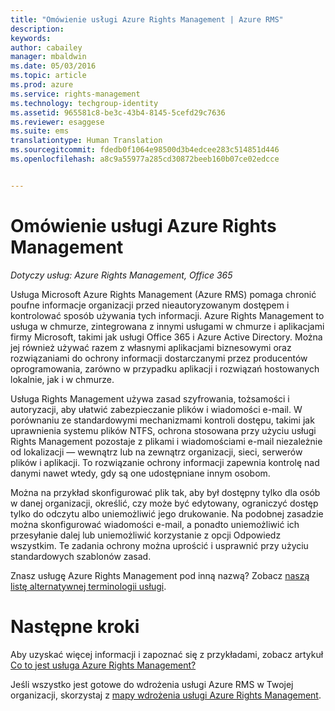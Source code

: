 ```yaml
---
title: "Omówienie usługi Azure Rights Management | Azure RMS"
description: 
keywords: 
author: cabailey
manager: mbaldwin
ms.date: 05/03/2016
ms.topic: article
ms.prod: azure
ms.service: rights-management
ms.technology: techgroup-identity
ms.assetid: 965581c8-be3c-43b4-8145-5cefd29c7636
ms.reviewer: esaggese
ms.suite: ems
translationtype: Human Translation
ms.sourcegitcommit: fdedb0f1064e98500d3b4edcee283c514851d446
ms.openlocfilehash: a8c9a55977a285cd30872beeb160b07ce02edcce


---
```


# Omówienie usługi Azure Rights Management

*Dotyczy usług: Azure Rights Management, Office 365*

Usługa Microsoft Azure Rights Management (Azure RMS) pomaga chronić poufne informacje organizacji przed nieautoryzowanym dostępem i kontrolować sposób używania tych informacji. Azure Rights Management to usługa w chmurze, zintegrowana z innymi usługami w chmurze i aplikacjami firmy Microsoft, takimi jak usługi Office 365 i Azure Active Directory. Można jej również używać razem z własnymi aplikacjami biznesowymi oraz rozwiązaniami do ochrony informacji dostarczanymi przez producentów oprogramowania, zarówno w przypadku aplikacji i rozwiązań hostowanych lokalnie, jak i w chmurze. 

Usługa Rights Management używa zasad szyfrowania, tożsamości i autoryzacji, aby ułatwić zabezpieczanie plików i wiadomości e-mail. W porównaniu ze standardowymi mechanizmami kontroli dostępu, takimi jak uprawnienia systemu plików NTFS, ochrona stosowana przy użyciu usługi Rights Management pozostaje z plikami i wiadomościami e-mail niezależnie od lokalizacji — wewnątrz lub na zewnątrz organizacji, sieci, serwerów plików i aplikacji. To rozwiązanie ochrony informacji zapewnia kontrolę nad danymi nawet wtedy, gdy są one udostępniane innym osobom.

Można na przykład skonfigurować plik tak, aby był dostępny tylko dla osób w danej organizacji, określić, czy może być edytowany, ograniczyć dostęp tylko do odczytu albo uniemożliwić jego drukowanie. Na podobnej zasadzie można skonfigurować wiadomości e-mail, a ponadto uniemożliwić ich przesyłanie dalej lub uniemożliwić korzystanie z opcji Odpowiedz wszystkim. Te zadania ochrony można uprościć i usprawnić przy użyciu standardowych szablonów zasad.

Znasz usługę Azure Rights Management pod inną nazwą? Zobacz [naszą listę alternatywnej terminologii usługi](azure-rms-aka.md).

# Następne kroki
Aby uzyskać więcej informacji i zapoznać się z przykładami, zobacz artykuł [Co to jest usługa Azure Rights Management?](what-is-azure-rms.md)

Jeśli wszystko jest gotowe do wdrożenia usługi Azure RMS w Twojej organizacji, skorzystaj z [mapy wdrożenia usługi Azure Rights Management](../plan-design/deployment-roadmap.md).





<!--HONumber=Jun16_HO4-->


